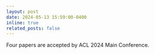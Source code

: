 ```yaml
---
layout: post
date: 2024-05-13 15:59:00-0400
inline: true
related_posts: false
---
```


Four papers are accepted by ACL 2024 Main Conference.
